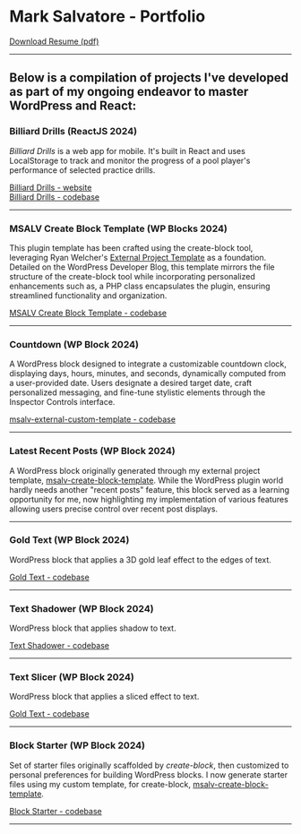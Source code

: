 # Mark Salvatore - Portfolio

[Download Resume (pdf)](Mark_Salvatore_WordPress.pdf)

---
Below is a compilation of projects I've developed as part of my ongoing endeavor to master WordPress and React:
---

### Billiard Drills (ReactJS 2024)

*Billiard Drills* is a web app for mobile. It's built in React and uses LocalStorage to track and monitor the progress of a pool player's performance of selected practice drills.

[Billiard Drills - website](http://billiard-drills.web.app)  
[Billiard Drills - codebase](https://github.com/salvatoremark/billiard-drills)

---

### MSALV Create Block Template (WP Blocks 2024)

This plugin template has been crafted using the create-block tool, leveraging Ryan Welcher's [External Project Template](https://developer.wordpress.org/news/2024/04/16/creating-an-external-project-template-for-create-block/) as a foundation. Detailed on the WordPress Developer Blog, this template mirrors the file structure of the create-block tool while incorporating personalized enhancements such as, a PHP class encapsulates the plugin, ensuring streamlined functionality and organization.
 
[MSALV Create Block Template - codebase](https://github.com/salvatoremark/msalv-create-block-template)

---

### Countdown (WP Block 2024)

A WordPress block designed to integrate a customizable countdown clock, displaying days, hours, minutes, and seconds, dynamically computed from a user-provided date. Users designate a desired target date, craft personalized messaging, and fine-tune stylistic elements through the Inspector Controls interface.

[msalv-external-custom-template - codebase](https://github.com/salvatoremark/msalv-create-block-template)

---

### Latest Recent Posts (WP Block 2024)

A WordPress block originally generated through my external project template, [msalv-create-block-template](https://github.com/salvatoremark/msalv-create-block-template). While the WordPress plugin world hardly needs another "recent posts" feature, this block served as a learning opportunity for me, now highlighting my implementation of various features allowing users precise control over recent post displays.

---

### Gold Text (WP Block 2024)

WordPress block that applies a 3D gold leaf effect to the edges of text.

[Gold Text - codebase](https://github.com/salvatoremark/golden-text)

---

### Text Shadower (WP Block 2024)

WordPress block that applies shadow to text.

[Text Shadower - codebase](https://github.com/salvatoremark/text-shadower)

---

### Text Slicer (WP Block 2024)

WordPress block that applies a sliced effect to text.

[Gold Text - codebase](https://github.com/salvatoremark/text-slicer)

---

### Block Starter (WP Block 2024)

Set of starter files originally scaffolded by *create-block*, then customized to personal preferences for building WordPress blocks. I now generate starter files using my custom template, for create-block, [msalv-create-block-template](https://github.com/salvatoremark/msalv-create-block-template).

[Block Starter - codebase](https://github.com/salvatoremark/block-starter)

---